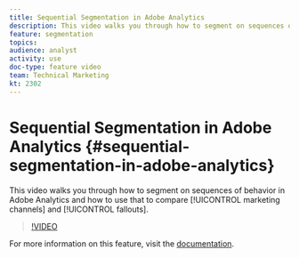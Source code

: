 ```yaml
---
title: Sequential Segmentation in Adobe Analytics
description: This video walks you through how to segment on sequences of behavior in Adobe Analytics and how to use that to compare marketing channels and fallouts.
feature: segmentation
topics: 
audience: analyst
activity: use
doc-type: feature video
team: Technical Marketing
kt: 2302
---
```


# Sequential Segmentation in Adobe Analytics {#sequential-segmentation-in-adobe-analytics}

This video walks you through how to segment on sequences of behavior in Adobe Analytics and how to use that to compare [!UICONTROL marketing channels] and [!UICONTROL fallouts].

>[!VIDEO](https://video.tv.adobe.com/v/25405/?quality=12)

For more information on this feature, visit the [documentation](https://marketing.adobe.com/resources/help/en_US/analytics/segment/index.html?f=seg_build_ui).
